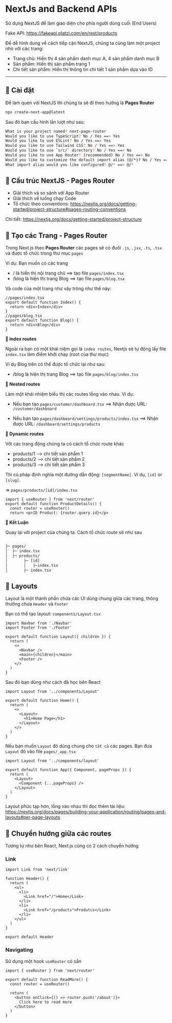 # NextJs and Backend APIs

Sử dụng NextJS để làm giao diện cho phía người dùng cuối (End Users)

Fake API: https://fakeapi.platzi.com/en/rest/products

Để dễ hình dung về cách tiếp cận NextJS, chúng ta cùng làm một project nhỏ với các trang:


- Trang chủ: Hiển thị 4 sản phẩm danh mục A, 4 sản phẩm danh mục B
- Sản phẩm: Hiển thị sản phẩm trang 1
- Chi tiết sản phẩm: Hiển thị thông tin chi tiết 1 sản phẩm dựa vào ID

---

## 💛 Cài đặt

Để làm quen với NextJS thì chúng ta sẽ đi theo hướng là **Pages Router**

```bash
npx create-next-app@latest
```
Sau đó bạn cấu hình lần lượt như sau:


```bash
What is your project named? next-page-router
Would you like to use TypeScript? No / Yes ==> Yes
Would you like to use ESLint? No / Yes ==> Yes
Would you like to use Tailwind CSS? No / Yes ==> Yes
Would you like to use `src/` directory? No / Yes ==> No
Would you like to use App Router? (recommended) No / Yes ==> No
Would you like to customize the default import alias (@/*)? No / Yes ==> Yes
What import alias would you like configured? @/* ==> @/*
```

## 💛 Cấu trúc NextJS - Pages Router

- Giải thích và so sánh với App Router
- Giải thích về luồng chạy Code
- Tổ chức theo conventions: https://nextjs.org/docs/getting-started/project-structure#pages-routing-conventions

Chi tiết: https://nextjs.org/docs/getting-started/project-structure


## 💛 Tạo các Trang - Pages Router

Trong Next.js theo **Pages Router** các pages sẽ có đuôi `.js`, `.jsx`, `.ts`, `.tsx` và được tổ chức trong thư mục `pages`

Ví dụ: Bạn muốn có các trang

- / là hiển thị nội trang chủ ==> tạo file `pages/index.tsx`
- /blog là hiện thị trang Blog ==> tạo file `pages/blog.tsx`

Và code của một trang như vậy trông như thế này:

```tsx
//pages/index.tsx
export default function Index() {
  return <div>Index</div>
}
//pages/blog.tsx
export default function Blog() {
  return <div>Blog</div>
}
```
**🔶 index routes**

Ngoài ra bạn có một khái niệm gọi là `index routes`, Nextjs sẽ tự động lấy file `index.tsx` làm điểm khởi chạy (root của thư mục)

Ví dụ Blog trên có thể được tổ chức lại như sau:

- /blog là hiện thị trang Blog ==> tạo file `pages/blog/index.tsx`


**🔶 Nested routes**

Làm một khái nhiệm biểu thị các routes lồng vào nhau. Ví dụ:

- Nếu bạn tạo `pages/customer/dashboard.tsx` ==> Nhận được URL: `/customer/dashboard`

- Nếu bạn tạo `pages/dashboard/settings/products/index.tsx` ==> Nhận được URL: `/dashboard/settings/products`


**🔶 Dynamic routes**

Với các trang động chúng ta có cách tổ chức route khác

- products/1 --> chi tiết sản phẩm 1
- products/2 --> chi tiết sản phẩm 2
- products/3 --> chi tiết sản phẩm 3

Thì cú pháp định nghĩa một đường dẫn động: `[segmentName]`. Ví dụ, `[id]` or `[slug]`.


=> `pages/products/[id]/index.tsx`

```tsx
import { useRouter } from 'next/router'
export default function ProductDetails() {
  const router = useRouter()
  return <p>ID Product: {router.query.id}</p>
```

**🔶 Kết Luận**

Quay lại với project của chúng ta. Cách tổ chức route sẽ như sau

```html

├─ pages/
│  ├─ index.tsx
│  ├─ products/
│       ├─ [id]
│       │   ├─index.tsx
│       ├─ index.tsx
```


## 💛 Layouts

Layout là một thành phần chứa các UI dùng chung giữa các trang, thông thường chưa `Header` và `Footer`

Bạn có thể tạo layout: `components/Layout.tsx`

```tsx
import Navbar from './Navbar'
import Footer from './Footer'
 
export default function Layout({ children }) {
  return (
    <>
      <Navbar />
      <main>{children}</main>
      <Footer />
    </>
  )
}
```

Sau đó bạn dùng như cách đã học bên React

```tsx
import Layout from '../components/Layout'

export default function Home() {
  return (
    <>
      <Layout>
        <h1>Home Page</h1>
      </Layout>
    </>
  )
}
```

Nếu bạn muốn `Layout` đó dùng chung cho `tất cả` các pages. Bạn đưa `Layout` đó vào file `pages/_app.tsx`

```tsx
import Layout from '../components/layout'
 
export default function App({ Component, pageProps }) {
  return (
    <Layout>
      <Component {...pageProps} />
    </Layout>
  )
}
```

Layout phức tạp hơn, lồng vào nhau thì đọc thêm tài liệu: 
https://nextjs.org/docs/pages/building-your-application/routing/pages-and-layouts#per-page-layouts


## 💛 Chuyển hướng giữa các routes

Tương tự như bên React, Next.js cũng có 2 cách chuyển hướng

### Link

```tsx
import Link from 'next/link'
 
function Header() {
  return (
    <ul>
      <li>
        <Link href="/">Home</Link>
      </li>
      <li>
        <Link href="/products">Produtcs</Link>
      </li>
    </ul>
  )
}
 
export default Header
```

### Navigating

Sử dụng một hook `useRouter` có sẵn

```tsx
import { useRouter } from 'next/router'
 
export default function ReadMore() {
  const router = useRouter()
 
  return (
    <button onClick={() => router.push('/about')}>
      Click here to read more
    </button>
  )
}
```